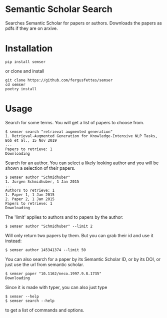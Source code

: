 # Semantic Scholar Search

Searches Semantic Scholar for papers or authors. Downloads the papers as pdfs if they are on arxive.

# Installation

```
pip install semser
```

or clone and install

```
git clone https://github.com/fergusfettes/semser
cd semser
poetry install
```

# Usage

Search for some terms. You will get a list of papers to choose from.

```
$ semser search "retrieval augmented generation"
1. Retrieval-Augmented Generation for Knowledge-Intensive NLP Tasks, Bob et al., 15 Nov 2019
...
Papers to retrieve: 1
Downloading
```

Search for an author. You can select a likely looking author and you will be shown a selection of their papers.

```
$ semser author "Schmidhuber"
1. Jürgen Schmidhuber, 1 Jan 2015
...
Authors to retrieve: 1
1. Paper 1, 1 Jan 2015
2. Paper 2, 1 Jan 2015
Papers to retrieve: 1
Downloading
```

The 'limit' applies to authors and to papers by the author:
```
$ semser author "Schmidhuber" --limit 2
```

Will only return two papers by them. But you can grab their id and use it instead:

```
$ semser author 145341374 --limit 50
```

You can also search for a paper by its Semantic Scholar ID, or by its DOI, or just use the url from semantic scholar.

```
$ semser paper "10.1162/neco.1997.9.8.1735"
Downloading
```

Since it is made with typer, you can also just type
    
```
$ semser --help
$ semser search --help
```

to get a list of commands and options.
